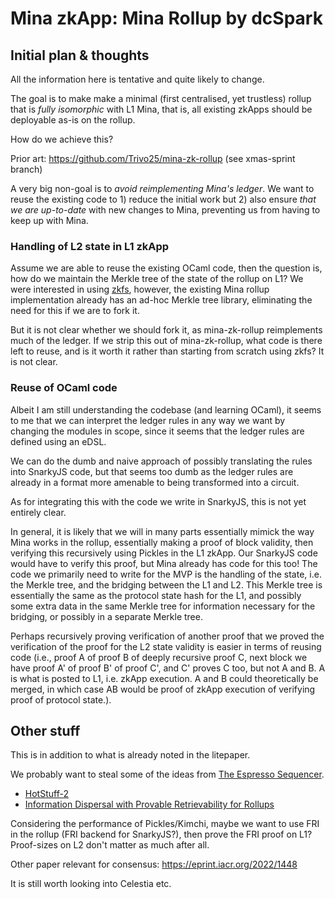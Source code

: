 # Mina zkApp: Mina Rollup by dcSpark

## Initial plan & thoughts

All the information here is tentative and quite likely to change.

The goal is to make make a minimal (first centralised, yet trustless) rollup
that is _fully isomorphic_ with L1 Mina, that is, all existing zkApps should be
deployable as-is on the rollup.

How do we achieve this?

Prior art: https://github.com/Trivo25/mina-zk-rollup (see xmas-sprint branch)

A very big non-goal is to _avoid reimplementing Mina's ledger_.
We want to reuse the existing code to 1) reduce the initial work but 2)
also ensure _that we are up-to-date_ with new changes to Mina, preventing us from
having to keep up with Mina.

### Handling of L2 state in L1 zkApp

Assume we are able to reuse the existing OCaml code, then the question is, how do we
maintain the Merkle tree of the state of the rollup on L1?
We were interested in using [zkfs](https://zkfs.io), however, the existing Mina rollup
implementation already has an ad-hoc Merkle tree library, eliminating the need for this
if we are to fork it.

But it is not clear whether we should fork it, as mina-zk-rollup reimplements much of the ledger.
If we strip this out of mina-zk-rollup, what code is there left to reuse, and is it worth it
rather than starting from scratch using zkfs? It is not clear.

### Reuse of OCaml code

Albeit I am still understanding the codebase (and learning OCaml), it seems to me that
we can interpret the ledger rules in any way we want by changing the modules in scope,
since it seems that the ledger rules are defined using an eDSL.

We can do the dumb and naive approach of possibly translating the rules into SnarkyJS code,
but that seems too dumb as the ledger rules are already in a format more amenable to being
transformed into a circuit.

As for integrating this with the code we write in SnarkyJS, this is not yet entirely clear.

In general, it is likely that we will in many parts essentially mimick the way Mina works
in the rollup, essentially making a proof of block validity, then verifying this recursively
using Pickles in the L1 zkApp. Our SnarkyJS code would have to verify this proof, but Mina
already has code for this too! The code we primarily need to write for the MVP is the handling
of the state, i.e. the Merkle tree, and the bridging between the L1 and L2.
This Merkle tree is essentially the same as the protocol state hash for the L1,
and possibly some extra data in the same Merkle tree for information necessary
for the bridging, or possibly in a separate Merkle tree.

Perhaps recursively proving verification of another proof that we proved the verification of the proof for the L2 state
validity is easier in terms of reusing code (i.e., proof A of proof B of deeply recursive proof C,
next block we have proof A' of proof B' of proof C', and C' proves C too, but not A and B. A is what is posted
to L1, i.e. zkApp execution. A and B could theoretically be merged, in which case AB would be proof of
zkApp execution of verifying proof of protocol state.).

## Other stuff

This is in addition to what is already noted in the litepaper.

We probably want to steal some of the ideas from [The Espresso Sequencer](https://hackmd.io/@EspressoSystems/EspressoSequencer).
- [HotStuff-2](https://eprint.iacr.org/2023/397)
- [Information Dispersal with Provable Retrievability for Rollups](https://eprint.iacr.org/2021/1544)

Considering the performance of Pickles/Kimchi, maybe we want to use FRI in the rollup (FRI backend for SnarkyJS?),
then prove the FRI proof on L1? Proof-sizes on L2 don't matter as much after all.

Other paper relevant for consensus: https://eprint.iacr.org/2022/1448

It is still worth looking into Celestia etc.

